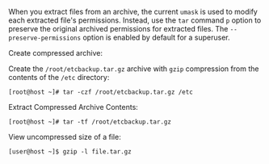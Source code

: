 
When you extract files from an archive, the current `umask` is used to modify each extracted file's permissions. Instead, use the `tar` command `p` option to preserve the original archived permissions for extracted files. The `--preserve-permissions` option is enabled by default for a superuser.


Create compressed archive:

Create the `/root/etcbackup.tar.gz` archive with `gzip` compression from the contents of the `/etc` directory:

```
[root@host ~]# tar -czf /root/etcbackup.tar.gz /etc
```

Extract Compressed Archive Contents:

```
[root@host ~]# tar -tf /root/etcbackup.tar.gz
```


View uncompressed size of a file:

```
[user@host ~]$ gzip -l file.tar.gz
```

